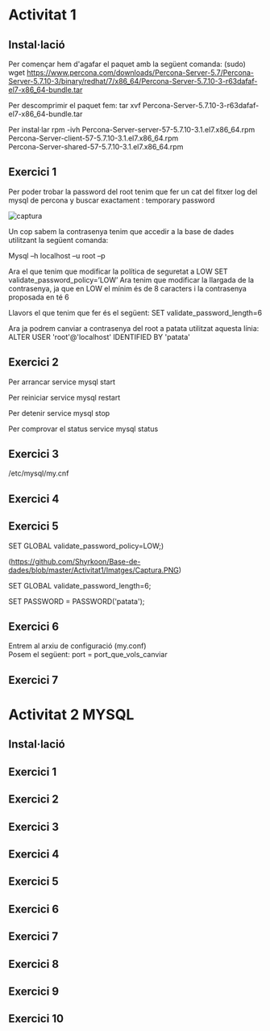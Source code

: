 # Activitat 1

## Instal·lació
Per començar hem d'agafar el paquet amb la següent comanda:
(sudo) wget https://www.percona.com/downloads/Percona-Server-5.7/Percona-Server-5.7.10-3/binary/redhat/7/x86_64/Percona-Server-5.7.10-3-r63dafaf-el7-x86_64-bundle.tar

Per descomprimir el paquet fem: tar xvf Percona-Server-5.7.10-3-r63dafaf-el7-x86_64-bundle.tar

Per instal·lar 
rpm -ivh Percona-Server-server-57-5.7.10-3.1.el7.x86_64.rpm \
Percona-Server-client-57-5.7.10-3.1.el7.x86_64.rpm \
Percona-Server-shared-57-5.7.10-3.1.el7.x86_64.rpm

## Exercici 1

Per poder trobar la password del root tenim que fer un cat del fitxer log del mysql de percona y buscar exactament : temporary password

![captura](https://octodex.github.com/images/yaktocat.png)

Un cop sabem la contrasenya tenim que accedir a la base de dades utilitzant la següent comanda:

Mysql –h localhost –u root –p

Ara el que tenim que modificar la política de seguretat a LOW
SET validate_password_policy=’LOW’
Ara tenim que modificar la llargada de la contrasenya, ja que en LOW el mínim és de 8 caracters i la contrasenya proposada en té 6

Llavors el que tenim que fer és el següent:
SET validate_password_length=6

Ara ja podrem canviar a contrasenya del root a patata utilitzat aquesta línia:
ALTER USER 'root'@'localhost' IDENTIFIED BY 'patata'


## Exercici 2
Per arrancar
  service mysql start

Per reiniciar
  service mysql restart
  
Per detenir
  service mysql stop
 
Per comprovar el status
  service mysql status

## Exercici 3

/etc/mysql/my.cnf

## Exercici 4


## Exercici 5

SET GLOBAL validate_password_policy=LOW;)

(https://github.com/Shyrkoon/Base-de-dades/blob/master/Activitat1/Imatges/Captura.PNG)

SET GLOBAL validate_password_length=6;

SET PASSWORD = PASSWORD('patata');

## Exercici 6

Entrem al arxiu de configuració (my.conf) <br />
Posem el següent: port = port_que_vols_canviar
## Exercici 7

# Activitat 2 MYSQL

## Instal·lació

## Exercici 1
## Exercici 2
## Exercici 3
## Exercici 4
## Exercici 5
## Exercici 6
## Exercici 7
## Exercici 8
## Exercici 9
## Exercici 10
